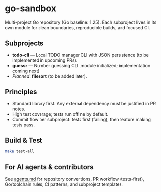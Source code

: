 # go-sandbox

Multi-project Go repository (Go baseline: 1.25). Each subproject lives in its own module for clean boundaries, reproducible builds, and focused CI.

## Subprojects
- **todo-cli** — Local TODO manager CLI with JSON persistence (to be implemented in upcoming PRs).
- **guessr** — Number guessing CLI (module initialized; implementation coming next)
- _Planned_: **filesort** (to be added later).

## Principles
- Standard library first. Any external dependency must be justified in PR notes.
- High test coverage; tests run offline by default.
- Commit flow per subproject: tests first (failing), then feature making tests pass.

## Build & Test
```bash
make test-all
```

## For AI agents & contributors
See [agents.md](agents.md) for repository conventions, PR workflow (tests-first), Go/toolchain rules, CI patterns, and subproject templates.
